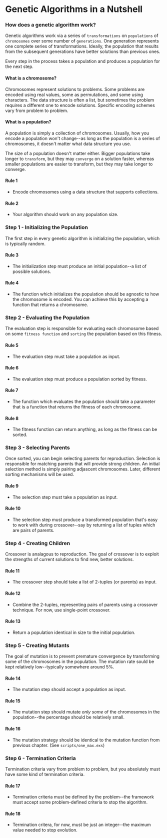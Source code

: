 # Genetic Algorithms in a Nutshell

### How does a genetic algorithm work?

Genetic algorithms work via a series of `transformations` on `populations` of `chromosomes` over some number of `generations`. One generation represents one complete series of transformations. Ideally, the population that results from the subsequent generations have better solutions than previous ones. 

Every step in the process takes a population and produces a population for the next step.

#### What is a chromosome?

Chromosomes represent solutions to problems. Some problems are encoded using real values, some as permutations, and some using characters. The data structure is often a list, but sometimes the problem requires a different one to encode solutions. Specific encoding schemes vary from problem to problem.

#### What is a population?

A population is simply a collection of chromosomes. Usually, how you encode a population won't change--as long as the population is a series of chromosomes, it doesn't matter what data structure you use.

The size of a population doesn't matter either. Bigger populations take longer to `transform`, but they may `converge` on a solution faster, whereas smaller populations are easier to transform, but they may take longer to converge.

#### Rule 1

* Encode chromosomes using a data structure that supports collections.

#### Rule 2

* Your algorithm should work on any population size.

### Step 1 - Initializing the Population

The first step in every genetic algorithm is initializing the population, which is typically random.

#### Rule 3

* The initialization step must produce an initial population--a list of possible solutions.

#### Rule 4

* The function which initializes the population should be agnostic to how the chromosome is encoded. You can achieve this by accepting a function that returns a chromosome.

### Step 2 - Evaluating the Population

The evaluation step is responsible for evaluating each chromosome based on some `fitness function` and `sorting` the population based on this fitness.

#### Rule 5

* The evaluation step must take a population as input.

#### Rule 6

* The evaluation step must produce a population sorted by fitness.

#### Rule 7

* The function which evaluates the population should take a parameter that is a function that returns the fitness of each chromosome.

#### Rule 8
 
* The fitness function can return anything, as long as the fitness can be sorted.

### Step 3 - Selecting Parents

Once sorted, you can begin selecting parents for reproduction. Selection is responsible for matching parents that will provide strong children. An initial selection method is simply pairing adjascent chromosomes. Later, different sorting mechanisms will be used.

#### Rule 9

* The selection step must take a population as input.

#### Rule 10

* The selection step must produce a transformed population that's easy to work with during crossover--say by returning a list of tuples which are pairs of parents.

### Step 4 - Creating Children

Crossover is analagous to reproduction. The goal of crossover is to exploit the strengths of current solutions to find new, better solutions.

#### Rule 11

* The crossover step should take a list of 2-tuples (or parents) as input.

#### Rule 12

* Combine the 2-tuples, representing pairs of parents using a crossover technique. For now, use single-point crossover.

#### Rule 13

* Return a population identical in size to the initial population.

### Step 5 - Creating Mutants

The goal of mutation is to prevent premature convergence by transforming some of the chromosomes in the population. The mutation rate sould be kept relatively low--typically somewhere around 5%.

#### Rule 14

* The mutation step should accept a population as input.

#### Rule 15

* The mutation step should mutate _only some_ of the chromosomes in the population--the percentage should be relatively small.

#### Rule 16

* The mutation strategy should be identical to the mutation function from previous chapter. (See `scripts/one_max.exs`)

### Step 6 - Termination Criteria

Termination criteria vary from problem to problem, but you absolutely must have some kind of termination criteria.

#### Rule 17

* Termination criteria must be defined by the problem--the framework must accept some problem-defined criteria to stop the algorithm.

#### Rule 18

* Termination critera, for now, must be just an integer--the maximum value needed to stop evolution.
